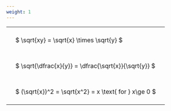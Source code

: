 ```yaml
---
weight: 1
---
```


<style type="text/css">
#T_b1d29 th.col_heading {
  text-align: left;
  font-size: 1em;
}
#T_b1d29 td {
  text-align: left;
  font-size: 1em;
  padding: 1.5em;
}
</style>
<table id="T_b1d29">
  <thead>
  </thead>
  <tbody>
    <tr>
      <td id="T_b1d29_row0_col0" class="data row0 col0" >$ \sqrt{xy} = \sqrt{x} \times \sqrt{y} $</td>
    </tr>
    <tr>
      <td id="T_b1d29_row1_col0" class="data row1 col0" >$ \sqrt{\dfrac{x}{y}} = \dfrac{\sqrt{x}}{\sqrt{y}} $</td>
    </tr>
    <tr>
      <td id="T_b1d29_row2_col0" class="data row2 col0" >$ (\sqrt{x})^2 = \sqrt{x^2} = x \text{ for } x\ge 0 $</td>
    </tr>
  </tbody>
</table>
